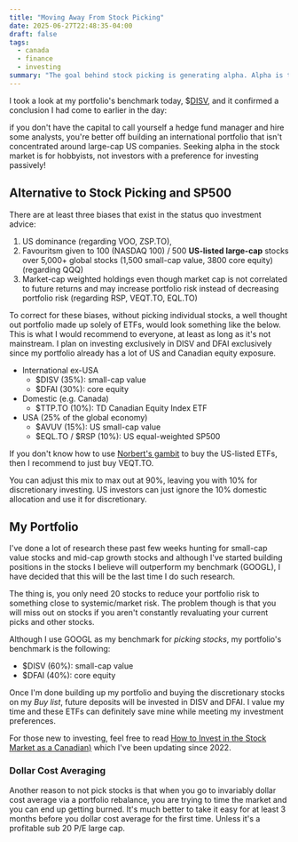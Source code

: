 ```yaml
---
title: "Moving Away From Stock Picking"
date: 2025-06-27T22:48:35-04:00
draft: false
tags:
  - canada
  - finance
  - investing
summary: "The goal behind stock picking is generating alpha. Alpha is the excess return between a portfolio and its benchmark. Seeking alpha is a major time sink, and when correcting the biases that exist with status quo index investing, the additional benefits of stock picking are slim for those who are not extremely wealthy."
---
```



I took a look at my portfolio's benchmark today, $[DISV](https://www.dimensional.com/us-en/funds/disv/international-small-cap-value-etf), and it confirmed a conclusion I had come to earlier in the day:

if you don't have the capital to call yourself a hedge fund manager and hire some analysts, you're better off building an international portfolio that isn't concentrated around large-cap US companies. Seeking alpha in the stock market is for hobbyists, not investors with a preference for investing passively!

## Alternative to Stock Picking and SP500

There are at least three biases that exist in the status quo investment advice:

1. US dominance (regarding VOO, ZSP.TO),
2. Favouritsm given to 100 (NASDAQ 100) / 500 **US-listed large-cap** stocks over 5,000+ global stocks (1,500 small-cap value, 3800 core equity) (regarding QQQ)
3. Market-cap weighted holdings even though market cap is not correlated to future returns and may increase portfolio risk instead of decreasing portfolio risk (regarding RSP, VEQT.TO, EQL.TO)

To correct for these biases, without picking individual stocks, a well thought out portfolio made up solely of ETFs, would look something like the below. This is what I would recommend to everyone, at least as long as it's not mainstream. I plan on investing exclusively in DISV and DFAI exclusively since my portfolio already has a lot of US and Canadian equity exposure.

- International ex-USA
  - $DISV (35%): small-cap value
  - $DFAI (30%): core equity
- Domestic (e.g. Canada)
  - $TTP.TO (10%): TD Canadian Equity Index ETF
- USA (25% of the global economy)
  - $AVUV (15%): US small-cap value
  - $EQL.TO / $RSP (10%): US equal-weighted SP500

If you don't know how to use [Norbert's gambit](/posts/how-to-invest-in-the-stock-market/#converting-cad-to-usd-and-back-norberts-gambit) to buy the US-listed ETFs, then I recommend to just buy VEQT.TO.

You can adjust this mix to max out at 90%, leaving you with 10% for discretionary investing. US investors can just ignore the 10% domestic allocation and use it for discretionary.

## My Portfolio

I've done a lot of research these past few weeks hunting for small-cap value stocks and mid-cap growth stocks and although I've started building positions in the stocks I believe will outperform my benchmark (GOOGL), I have decided that this will be the last time I do such research.

The thing is, you only need 20 stocks to reduce your portfolio risk to something close to systemic/market risk. The problem though is that you will miss out on stocks if you aren't constantly revaluating your current picks and other stocks.

Although I use GOOGL as my benchmark for _picking stocks_, my portfolio's benchmark is the following:

- $DISV (60%): small-cap value
- $DFAI (40%): core equity

Once I'm done building up my portfolio and buying the discretionary stocks on my _Buy list_, future deposits will be invested in DISV and DFAI. I value my time and these ETFs can definitely save mine while meeting my investment preferences.

For those new to investing, feel free to read [How to Invest in the Stock Market as a Canadian)](/posts/investing/) which I've been updating since 2022.

### Dollar Cost Averaging

Another reason to not pick stocks is that when you go to invariably dollar cost average via a portfolio rebalance, you are trying to time the market and you can end up getting burned. It's much better to take it easy for at least 3 months before you dollar cost average for the first time. Unless it's a profitable sub 20 P/E large cap.
